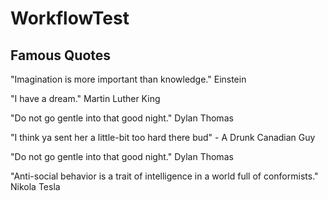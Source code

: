 # WorkflowTest

## Famous Quotes

"Imagination is more important than knowledge." Einstein

"I have a dream." Martin Luther King

"Do not go gentle into that good night." Dylan Thomas

"I think ya sent her a little-bit too hard there bud" - A Drunk Canadian Guy

"Do not go gentle into that good night." Dylan Thomas

"Anti-social behavior is a trait of intelligence in a world full of conformists." Nikola Tesla